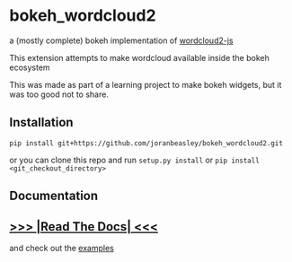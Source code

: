# bokeh_wordcloud2
a (mostly complete) bokeh implementation of [wordcloud2-js](https://wordcloud2-js.timdream.org)

This extension attempts to make wordcloud available inside the bokeh ecosystem

This was made as part of a learning project to make bokeh widgets, but it was too good not to share.

## Installation

`pip install git+https://github.com/joranbeasley/bokeh_wordcloud2.git`

or you can clone this repo and run `setup.py install` or `pip install <git_checkout_directory>`
## Documentation
## [>>> |Read The Docs| <<<](https://bokeh-wordcloud2.readthedocs.io/en/latest/getting_started.html)
and check out the [examples](/examples)
